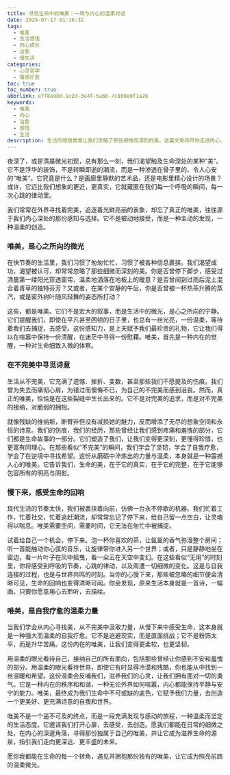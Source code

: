 ```yaml
---
title: 寻觅生命中的唯美：一场与内心的温柔对话
date: 2025-07-17 01:16:32
tags:
  - 唯美
  - 生活感悟
  - 内心成长
  - 治愈
  - 慢生活
categories:
  - 心灵哲学
  - 情感疗愈
toc: true
toc_number: true
abbrlink: e7f8a9b0-1c2d-3e4f-5a6b-7c8d9e0f1a2b
keywords:
  - 唯美
  - 内心
  - 治愈
  - 感悟
  - 生活
description: 生活的喧嚣常常让我们忽略了那些细微而深刻的美。这篇文章将带你走进内心，感受唯美并非遥不可及的幻象，而是我们选择看见、用心感受、并温柔创造的生命底色。它关乎接纳不完美，关乎慢下来聆听，更关乎在自我疗愈中寻回那份独有的诗意与力量。
---
```


夜深了，或是清晨微光初现，总有那么一刻，我们渴望触及生命深处的某种“美”。它不是浮华的装饰，不是转瞬即逝的潮流，而是一种渗透在骨子里的、令人心安的“唯美”。它究竟是什么？是画廊里静默的艺术品，还是电影里精心设计的场景？或许，它远比我们想象的更近，更真实，它就藏匿在我们每一个呼吸的瞬间，每一次心跳的律动里。

我们常常在外界寻找着完美，追逐着光鲜亮丽的表象，却忘了真正的唯美，往往源于我们内心深处的那份感知与选择。它不是被动地接受，而是一种主动的发现，一种温柔的创造。

### 唯美，是心之所向的微光

在快节奏的生活里，我们习惯了匆匆忙忙，习惯了被各种信息裹挟。我们渴望成功，渴望被认可，却常常忽略了那些细微而深刻的美。你是否曾停下脚步，感受过清晨第一缕阳光穿透窗帘，温柔地洒落在地板上的暖意？是否曾闻到过雨后泥土混合着青草的独特芬芳？又或者，在某个安静的午后，你是否曾被一杯热茶升腾的蒸汽，或是窗外树叶随风轻舞的姿态所打动？

这些，都是唯美。它们不是宏大的叙事，而是生活中的微光，是心之所向的宁静。它们提醒我们，即使在平凡甚至困顿的日子里，也总有一丝光亮，一份温柔，等待着我们去捕捉，去感受。这份感知力，是上天赋予我们最珍贵的礼物，它让我们得以在喧嚣中保持一份清醒，在迷茫中寻得一份慰藉。唯美，首先是一种内在的觉醒，一种对生命细致入微的体察。

### 在不完美中寻觅诗意

生活从不完美，它充满了遗憾、挫折、变数，甚至那些我们不愿提及的伤痕。我们曾为失去而痛彻心扉，为错过而懊悔不已，为自己的不完美而感到沮丧。然而，真正的唯美，恰恰是在这些裂缝中生长出来的。它不是对完美的追求，而是对不完美的接纳，对脆弱的拥抱。

就像残缺的维纳斯，断臂非但没有减损她的魅力，反而增添了无尽的想象空间和永恒的诗意。我们的伤痕，我们的经历，那些曾经让我们感到疼痛和羞愧的部分，它们都是生命故事的一部分。它们塑造了我们，让我们变得更深刻，更懂得珍惜，也更富有同理心。在那些看似“不完美”的瞬间，我们学会了坚韧，学会了自我疗愈，学会了在逆境中寻找希望。这份从磨砺中淬炼出的力量与温柔，本身就是一种震撼人心的唯美。它告诉我们，生命的美，在于它的真实，在于它的完整，在于它能够包容所有的明亮与阴影。

### 慢下来，感受生命的回响

现代生活的节奏太快，我们被裹挟着向前，仿佛一台永不停歇的机器。我们忙着工作，忙着社交，忙着追赶潮流，却常常忘记了停下来，给自己留一点空白，让灵魂得以喘息。唯美需要空间，需要时间，它无法在匆忙中被捕捉。

试着给自己一个机会，停下来。泡一杯你喜欢的茶，让氤氲的香气弥漫整个房间；听一首能触动你心弦的音乐，让旋律带你进入另一个世界；或者，只是静静地坐在窗边，看一片叶子在风中摇曳，看一朵云在天空中变幻。在这些看似“无用”的时刻里，你将感受到呼吸的节奏，心跳的律动，以及周遭一切细微的变化。这是与自我连接的过程，也是与世界共鸣的时刻。当你的心慢下来，那些被忽略的细节便会清晰可见，生命的回响也变得清晰可闻。你会发现，原来生活本身就是一首诗，一幅画，只要你愿意用心去聆听，去描绘。

### 唯美，是自我疗愈的温柔力量

当我们学会从内心寻找美，从不完美中汲取力量，从慢下来中感受生命，这本身就是一种强大而温柔的自我疗愈。它不是逃避现实，而是直面挑战；它不是粉饰太平，而是升华苦痛。这份内在的唯美，让我们变得更柔软，也更坚韧。

用温柔的眼光看待自己，接纳自己的所有面向，包括那些曾经让你感到不安和羞愧的部分。用温柔的眼光看待世界，即使它有时显得冷漠和残酷，你也能从中找到一丝温暖和希望。这份温柔会反哺我们，滋养我们的心灵，让我们拥有面对一切的勇气。它是一种内在的秩序和和谐，一种无论外界如何喧嚣，内心都能保持平静与安宁的能力。唯美，最终成为我们生命中不可或缺的底色，它赋予我们力量，去创造一个更美好、更充满诗意的自我和世界。

唯美不是一个遥不可及的终点，而是一段充满发现与感动的旅程，一种温柔而坚定的生活态度。它邀请我们打开心扉，去感受，去创造。愿我们都能在日常的细微之处，在内心的深邃角落，寻得那份独属于自己的唯美，并让它成为滋养生命的源泉，指引我们走向更深远、更丰盛的未来。

愿你我都能在生命的每一个转角，遇见并拥抱那份独有的唯美，让它成为照亮前路的温柔微光。